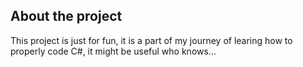 ## About the project

This project is just for fun, it is a part of my journey of learing how to properly code C#, it might be useful who knows...
